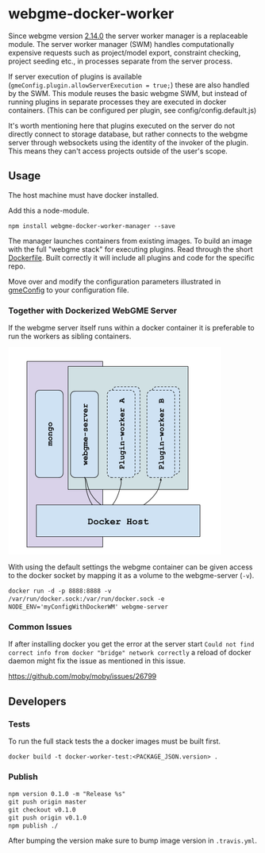 # webgme-docker-worker
Since webgme version [2.14.0](https://github.com/webgme/webgme/releases/tag/v2.14.0) the server worker manager is a replaceable module. 
The server worker manager (SWM) handles computationally expensive requests such as project/model export, constraint checking, 
project seeding etc., in processes separate from the server process. 

If server execution of plugins is available (`gmeConfig.plugin.allowServerExecution = true;`) these are also handled by the SWM. 
This module reuses the basic webgme SWM, but instead of running plugins in separate processes they are executed in docker containers.
(This can be configured per plugin, see config/config.default.js)

It's worth mentioning here that plugins executed on the server do not directly connect to storage database, but rather connects
to the webgme server through websockets using the identity of the invoker of the plugin. This means they can't access projects outside of the user's scope.

## Usage

The host machine must have docker installed.

Add this a node-module.
```
npm install webgme-docker-worker-manager --save
```

The manager launches containers from existing images. To build an image with the full "webgme stack" for executing plugins. 
Read through the short [Dockerfile](/Dockerfile). Built correctly it will include all plugins and code for the specific repo.

Move over and modify the configuration parameters illustrated in [gmeConfig](./config/config.default.js) to your configuration file.

### Together with Dockerized WebGME Server
If the webgme server itself runs within a docker container it is preferable to run the workers as sibling containers.

![siblings](images/worker-siblings.png "The webgme server spawns transient workers")

With using the default settings the webgme container can be given access to the docker socket by mapping it as a volume to
the webgme-server (`-v`).

```
docker run -d -p 8888:8888 -v /var/run/docker.sock:/var/run/docker.sock -e NODE_ENV='myConfigWithDockerWM' webgme-server
```


### Common Issues
If after installing docker you get the error at the server start
`Could not find correct info from docker "bridge" network correctly` a reload of docker daemon might fix the issue as mentioned in this issue.

https://github.com/moby/moby/issues/26799

## Developers

### Tests
To run the full stack tests the a docker images must be built first.

```
docker build -t docker-worker-test:<PACKAGE_JSON.version> .
```

### Publish
```
npm version 0.1.0 -m "Release %s"
git push origin master
git checkout v0.1.0
git push origin v0.1.0
npm publish ./
```

After bumping the version make sure to bump image version in `.travis.yml`.
